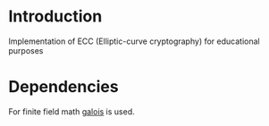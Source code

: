 # Introduction

Implementation of ECC (Elliptic-curve cryptography) for educational purposes

# Dependencies

For finite field math [galois](https://www.markdownguide.org/basic-syntax/) is used.
